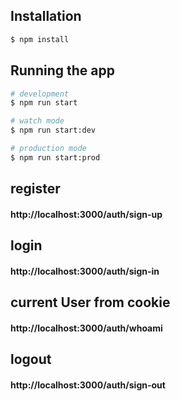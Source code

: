 
## Installation

```bash
$ npm install
```
## Running the app

```bash
# development
$ npm run start

# watch mode
$ npm run start:dev

# production mode
$ npm run start:prod
```

## register
#### http://localhost:3000/auth/sign-up

## login
#### http://localhost:3000/auth/sign-in

## current User from cookie
#### http://localhost:3000/auth/whoami

## logout
#### http://localhost:3000/auth/sign-out

